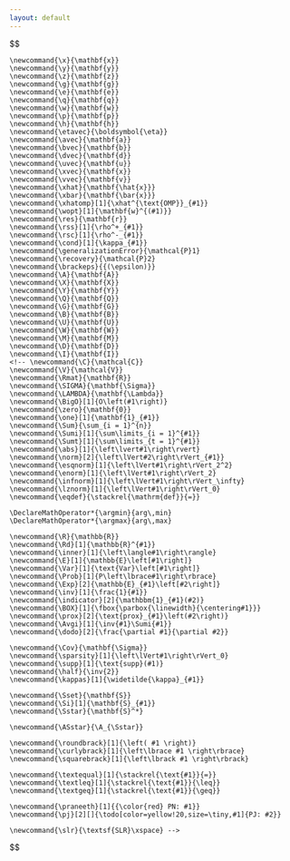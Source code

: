 ```yaml
---
layout: default
---
```


$$
<!-- 	\newtheorem{theorem}{Theorem}[section]
	\newtheorem{corollary}{Corollary}[theorem]
	\newtheorem{lemma}[theorem]{Lemma}
	\newtheorem{definition}{Definition}[section] -->

	\newcommand{\x}{\mathbf{x}}
	\newcommand{\y}{\mathbf{y}}
	\newcommand{\z}{\mathbf{z}}
	\newcommand{\g}{\mathbf{g}}
	\newcommand{\e}{\mathbf{e}}
	\newcommand{\q}{\mathbf{q}}
	\newcommand{\w}{\mathbf{w}}
	\newcommand{\p}{\mathbf{p}}
	\newcommand{\h}{\mathbf{h}}
	\newcommand{\etavec}{\boldsymbol{\eta}}
	\newcommand{\avec}{\mathbf{a}}
	\newcommand{\bvec}{\mathbf{b}}
	\newcommand{\dvec}{\mathbf{d}}
	\newcommand{\uvec}{\mathbf{u}}
	\newcommand{\xvec}{\mathbf{x}}
	\newcommand{\vvec}{\mathbf{v}}
	\newcommand{\xhat}{\mathbf{\hat{x}}}
	\newcommand{\xbar}{\mathbf{\bar{x}}}
	\newcommand{\xhatomp}[1]{\xhat^{\text{OMP}}_{#1}}
	\newcommand{\wopt}[1]{\mathbf{w}^{(#1)}}
	\newcommand{\res}{\mathbf{r}}
	\newcommand{\rss}[1]{\rho^+_{#1}}
	\newcommand{\rsc}[1]{\rho^-_{#1}}
	\newcommand{\cond}[1]{\kappa_{#1}}
	\newcommand{\generalizationError}{\mathcal{P}1}
	\newcommand{\recovery}{\mathcal{P}2}
	\newcommand{\brackeps}{{(\epsilon)}}
	\newcommand{\A}{\mathbf{A}}
	\newcommand{\X}{\mathbf{X}}
	\newcommand{\Y}{\mathbf{Y}}
	\newcommand{\Q}{\mathbf{Q}}
	\newcommand{\G}{\mathbf{G}}
	\newcommand{\B}{\mathbf{B}}
	\newcommand{\U}{\mathbf{U}}
	\newcommand{\W}{\mathbf{W}}
	\newcommand{\M}{\mathbf{M}}
	\newcommand{\D}{\mathbf{D}}
	\newcommand{\I}{\mathbf{I}}
	<!-- \newcommand{\C}{\mathcal{C}}
	\newcommand{\V}{\mathcal{V}}
	\newcommand{\Rmat}{\mathbf{R}}
	\newcommand{\SIGMA}{\mathbf{\Sigma}}
	\newcommand{\LAMBDA}{\mathbf{\Lambda}}
	\newcommand{\BigO}[1]{O\left(#1\right)}
	\newcommand{\zero}{\mathbf{0}}
	\newcommand{\one}[1]{\mathbf{1}_{#1}}
	\newcommand{\Sum}{\sum_{i = 1}^{n}}
	\newcommand{\Sumi}[1]{\sum\limits_{i = 1}^{#1}}
	\newcommand{\Sumt}[1]{\sum\limits_{t = 1}^{#1}}
	\newcommand{\abs}[1]{\left\lvert#1\right\rvert}
	\newcommand{\norm}[2]{\left\lVert#2\right\rVert_{#1}}
	\newcommand{\esqnorm}[1]{\left\lVert#1\right\rVert_2^2}
	\newcommand{\enorm}[1]{\left\lVert#1\right\rVert_2}
	\newcommand{\infnorm}[1]{\left\lVert#1\right\rVert_\infty}
	\newcommand{\lznorm}[1]{\left\lVert#1\right\rVert_0}
	\newcommand{\eqdef}{\stackrel{\mathrm{def}}{=}}

	\DeclareMathOperator*{\argmin}{arg\,min}
	\DeclareMathOperator*{\argmax}{arg\,max}

	\newcommand{\R}{\mathbb{R}}
	\newcommand{\Rd}[1]{\mathbb{R}^{#1}}
	\newcommand{\inner}[1]{\left\langle#1\right\rangle}
	\newcommand{\E}[1]{\mathbb{E}\left[#1\right]}
	\newcommand{\Var}[1]{\text{Var}\left[#1\right]}
	\newcommand{\Prob}[1]{P\left\lbrace#1\right\rbrace}
	\newcommand{\Exp}[2]{\mathbb{E}_{#1}\left[#2\right]}
	\newcommand{\inv}[1]{\frac{1}{#1}}
	\newcommand{\indicator}[2]{\mathbbm{1}_{#1}(#2)}
	\newcommand{\BOX}[1]{\fbox{\parbox{\linewidth}{\centering#1}}}
	\newcommand{\prox}[2]{\text{prox}_{#1}\left(#2\right)}
	\newcommand{\Avgi}[1]{\inv{#1}\Sumi{#1}}
	\newcommand{\dodo}[2]{\frac{\partial #1}{\partial #2}}

	\newcommand{\Cov}{\mathbf{\Sigma}}
	\newcommand{\sparsity}[1]{\left\lVert#1\right\rVert_0}
	\newcommand{\supp}[1]{\text{supp}(#1)}
	\newcommand{\half}{\inv{2}}
	\newcommand{\kappas}[1]{\widetilde{\kappa}_{#1}}

	\newcommand{\Sset}{\mathbf{S}}
	\newcommand{\Si}[1]{\mathbf{S}_{#1}}
	\newcommand{\Sstar}{\mathbf{S}^*}

	\newcommand{\ASstar}{\A_{\Sstar}}

	\newcommand{\roundbrack}[1]{\left( #1 \right)}
	\newcommand{\curlybrack}[1]{\left\lbrace #1 \right\rbrace}
	\newcommand{\squarebrack}[1]{\left\lbrack #1 \right\rbrack}

	\newcommand{\textequal}[1]{\stackrel{\text{#1}}{=}}
	\newcommand{\textleq}[1]{\stackrel{\text{#1}}{\leq}}
	\newcommand{\textgeq}[1]{\stackrel{\text{#1}}{\geq}}

	\newcommand{\praneeth}[1]{{\color{red} PN: #1}}
	\newcommand{\pj}[2][]{\todo[color=yellow!20,size=\tiny,#1]{PJ: #2}}

	\newcommand{\slr}{\textsf{SLR}\xspace} -->
$$